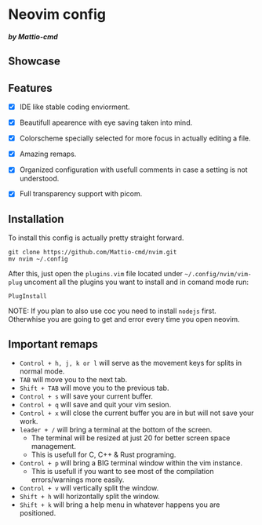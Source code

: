 #  Neovim config
##### by Mattio-cmd

## Showcase

## Features
- [x] IDE like stable coding enviorment.
- [x] Beautifull apearence with eye saving taken into mind.
- [x] Colorscheme specially selected for more focus in actually editing a file.
- [x] Amazing remaps.
- [x] Organized configuration with usefull comments in case a setting is not understood.
- [x] Full transparency support with picom.


## Installation
To install this config is actually pretty straight forward.
```
git clone https://github.com/Mattio-cmd/nvim.git
mv nvim ~/.config
```
After this, just open the ```plugins.vim``` file located under ```~/.config/nvim/vim-plug```  uncoment all the plugins you want to install and in comand mode run:
```
PlugInstall
```
NOTE: If you plan to also use coc  you need to install ```nodejs``` first. Otherwhise you are going to get and error every time you open neovim.

##  Important remaps
- ```Control + h, j, k or l``` will serve as the movement keys for splits in normal mode.
- ```TAB``` will move you to the next tab.
- ```Shift + TAB``` will move you to the previous tab.
- ```Control + s``` will save your current buffer.
- ```Control + q``` will save and quit your vim sesion.
- ```Control + x``` will close the current buffer you are in but will not save your work.
- ```leader + /``` will bring a terminal at the bottom of the screen. 
  * The terminal will be resized at just 20 for better screen space management.
  * This is usefull for C, C++ & Rust programing.
- ```Control + p```  will bring a BIG terminal window within the vim instance.
  * This is usefull if you want to see most of the compilation errors/warnings more easily.
- ```Control + v``` will vertically split the window.
- ```Shift + h``` will horizontally split the window.
- ```Shift + k``` will bring a help menu in whatever happens you are positioned.

